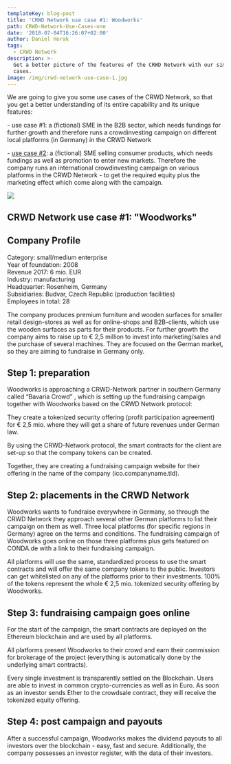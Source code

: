 ```yaml
---
templateKey: blog-post
title: 'CRWD Network use case #1: Woodworks'
path: CRWD-Network-Use-Cases-one
date: '2018-07-04T16:26:07+02:00'
author: Daniel Horak
tags:
  - CRWD Network
description: >-
  Get a better picture of the features of the CRWD Network with our simple uses
  cases.
image: /img/crwd-network-use-case-1.jpg
---
```

We are going to give you some use cases of the CRWD Network, so that you get a better understanding of its entire capability and its unique features:

\- use case #1: a (fictional) SME in the B2B sector, which needs fundings for further growth and therefore runs a crowdinvesting campaign on different local platforms (in Germany) in the CRWD Network

\- [use case #2](https://ico.conda.online/crwd-network-use-case-2-special-taste-brewery/): a (fictional) SME selling consumer products, which needs fundings as well as promotion to enter new markets. Therefore the company runs an international crowdinvesting campaign on various platforms in the CRWD Network - to get the required equity plus the marketing effect which come along with the campaign.

![](/img/crwd-network-use-case-1.jpg)

## CRWD Network use case #1: "Woodworks"

## Company Profile

Category: small/medium enterprise
\
Year of foundation: 2008
\
Revenue 2017: 6 mio.
 EUR\
Industry: manufacturing
\
Headquarter: Rosenheim, Germany
\
Subsidiaries: Budvar, Czech Republic (production facilities)
\
Employees in total: 28

The company produces premium furniture and wooden surfaces for smaller retail design-stores as well as for online-shops and B2B-clients, which use the wooden surfaces as parts for their products. For further growth the company aims to raise up to € 2,5 million to invest into marketing/sales and the purchase of several machines. They are focused on the German market, so they are aiming to fundraise in Germany only.

## Step 1: preparation

Woodworks is approaching a CRWD-Network partner in southern Germany called “Bavaria Crowd”
, which is setting up the fundraising campaign together with Woodworks based on the CRWD Network protocol:

They create a tokenized security offering (profit participation agreement) for € 2,5 mio. where they will get a share of future revenues under German law.

By using the CRWD-Network protocol, the smart contracts for the client are set-up so that the company tokens can be created.

Together, they are creating a fundraising campaign website for their offering in the name of the company (ico.companyname.tld).

## Step 2: placements in the CRWD Network

Woodworks wants to fundraise everywhere in Germany, so through the CRWD Network they approach several other German platforms to list their campaign on them as well. Three local platforms (for specific regions in Germany) agree on the terms and conditions. The fundraising campaign of Woodworks goes online on those three platforms plus gets featured on CONDA.de with a link to their fundraising campaign. 

All platforms will use the same, standardized process to use the smart contracts and will offer the same company tokens to the public. Investors can get whitelisted on any of the platforms prior to their investments. 100% of the tokens represent the whole € 2,5 mio. tokenized security offering by Woodworks. 

## Step 3: fundraising campaign goes online

For the start of the campaign, the smart contracts are deployed on the Ethereum blockchain and are used by all platforms. 

All platforms present Woodworks to their crowd and earn their commission for brokerage of the project (everything is automatically done by the underlying smart contracts). 

Every single investment is transparently settled on the Blockchain. Users are able to invest in common crypto-currencies as well as in Euro. As soon as an investor sends Ether to the crowdsale contract, they will receive the tokenized equity offering. 

## Step 4: post campaign and payouts

After a successful campaign, Woodworks makes the dividend payouts to all investors over the blockchain - easy, fast and secure. Additionally, the company possesses an investor register, with the data of their investors.
